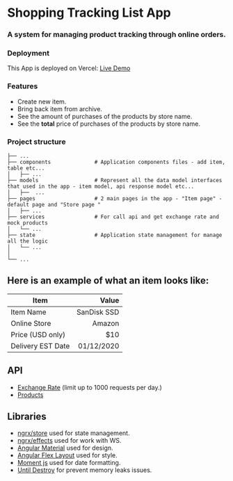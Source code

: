 # Shopping Tracking List App

### A system for managing product tracking through online orders.

### Deployment
 This App is deployed on Vercel: [Live Demo](https://naor-yael-26-07-2022.vercel.app/)
### Features

- Create new item.
- Bring back item from archive.
- See the amount of purchases of the products by store name.
- See the **total** price of purchases of the products by store name.

### Project structure
    ├── ...
    ├── components              # Application components files - add item, table etc...
    │   ├── ...
    ├── models                  # Represent all the data model interfaces that used in the app - item model, api response model etc...
    │   ├──  ...            
    ├── pages                   # 2 main pages in the app - "Item page" - default page and "Store page "
    │   ├── ...
    ├── services                # For call api and get exchange rate and mock products
    │   └── ...              
    ├── state                   # Application state management for manage all the logic
    │   └── ...              
    │   
    └── ...
## Here is an example of what an item looks like:

| Item      | Value |
| --------- | -----:|
| Item Name  | SanDisk SSD |
| Online Store     |   Amazon |
| Price (USD only)      |    $10 |
| Delivery EST Date  | 01/12/2020 |

## API
- [Exchange Rate](https://www.abstractapi.com/) (limit up to 1000 requests per day.)
- [Products](https://fakestoreapi.com/)



## Libraries

- [ngrx/store](https://ngrx.io/guide/store/) used for state management.
- [ngrx/effects](https://v10.ngrx.io/guide/effects#:~:text=%40ngrx%2Feffectslink&text=Effects%20are%20an%20RxJS%20powered,messages%20and%20time%2Dbased%20events./) used for work with WS.
- [Angular Material](https://material.angular.io/) used for design.
- [Angular Flex Layout](https://github.com/angular/flex-layout/) used for style.
- [Moment js](https://momentjs.com/) used for date formatting.
- [Until Destroy](https://github.com/ngneat/until-destroy) for prevent memory leaks issues.


